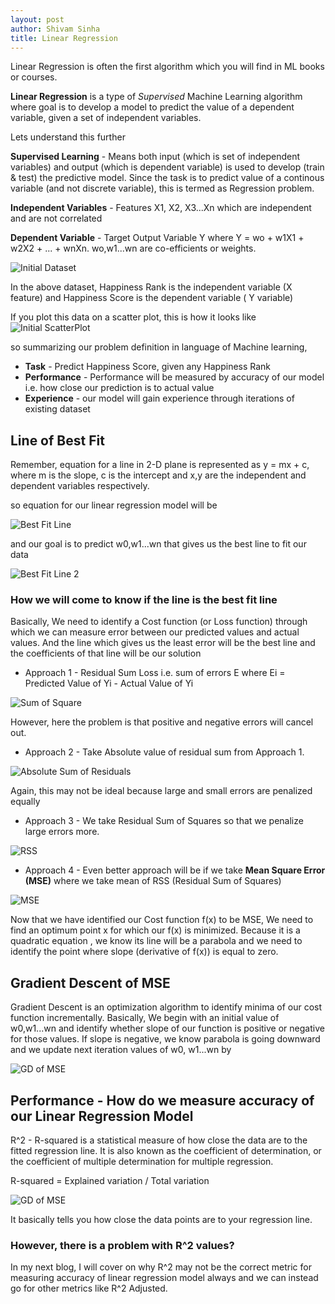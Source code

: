 ```yaml
---
layout: post
author: Shivam Sinha
title: Linear Regression
---
```


Linear Regression is often the first algorithm which you will find in ML books or courses. 

**Linear Regression** is a type of _Supervised_ Machine Learning algorithm where goal is to develop  a model to predict the value of a dependent variable, given a set of independent variables.

Lets understand this further

**Supervised Learning** - Means both input (which is set of independent variables) and output (which is dependent variable) is used to develop (train & test) the predictive model. Since the task is to predict value of a continous variable (and not discrete variable), this is termed as Regression problem.

**Independent Variables** - Features X1, X2, X3...Xn which are independent and are not correlated

**Dependent Variable** - Target Output Variable Y where Y = wo + w1X1 + w2X2 + ... + wnXn.
 wo,w1...wn are co-efficients or weights.


![Initial Dataset]({{site.baseurl}}/assets/LinearRegression/LinearRegression_P1.png)

In the above dataset, Happiness Rank is the independent variable (X feature) and Happiness Score is the dependent variable ( Y variable)

If you plot this data on a scatter plot, this is how it looks like
![Initial ScatterPlot]({{site.baseurl}}/assets/LinearRegression/LinearRegression_P2.jpg)

so summarizing our problem definition in language of Machine learning,

- **Task** - Predict Happiness Score, given any Happiness Rank
- **Performance** - Performance will be measured by accuracy of our model i.e. how close our prediction is to actual value
- **Experience** - our model will gain experience through iterations of existing dataset



## Line of Best Fit

Remember, equation for a line in 2-D plane is represented as y = mx + c, where m is the slope, c is the intercept and x,y are the independent and dependent variables respectively.

so equation for our linear regression model will be 

![Best Fit Line]({{site.baseurl}}/assets/LinearRegression/LR_Latex_P5.jpg)

and our goal is to predict w0,w1...wn that gives us the best line to fit our data


![Best Fit Line 2]({{site.baseurl}}/assets/LinearRegression/LinearRegression_P4.jpg)

### How we will come to know if the line is the best fit line

Basically, We need to identify a Cost function (or Loss function) through which we can measure error between our predicted values and actual values. And the line which gives us the least error will be the best line and the coefficients of that line will be our solution


 - Approach 1 - Residual Sum Loss i.e. sum of errors E where Ei = Predicted Value of Yi - Actual Value of Yi 

![Sum of Square]({{site.baseurl}}/assets/LinearRegression/LR_Latex_P7.jpg)

However, here the problem is that positive and negative errors will cancel out.

- Approach 2 - Take Absolute value of residual sum from Approach 1.

![Absolute Sum of Residuals]({{site.baseurl}}/assets/LinearRegression/LR_Latex_P8.jpg)

Again, this may not be ideal because large and small errors are penalized equally

- Approach 3 - We take Residual Sum of Squares so that we penalize large errors more.

![RSS]({{site.baseurl}}/assets/LinearRegression/LR_Latex_P9.jpg)

- Approach 4 - Even better approach will be if we take **Mean Square Error (MSE)** where we take mean of RSS (Residual Sum of Squares)

![MSE]({{site.baseurl}}/assets/LinearRegression/LR_Latex_P10.jpg)

Now that we have identified our Cost function f(x) to be MSE, We need to find an optimum point x for which our f(x) is minimized. Because it is a quadratic equation , we know its line will be a parabola and we need to identify the point where slope (derivative of f(x)) is equal to zero.

## Gradient Descent of MSE

Gradient Descent is an optimization algorithm to identify minima of our cost function incrementally. Basically, We begin with an initial value of w0,w1...wn and identify whether slope of our function is positive or negative for those values. If slope is negative, we know parabola is going downward and we update next iteration values of w0, w1...wn by

![GD of MSE]({{site.baseurl}}/assets/LinearRegression/LR_Latex_P11.jpg)

##  Performance - How do we measure accuracy of our Linear Regression Model

R^2 - R-squared is a statistical measure of how close the data are to the fitted regression line. It is also known as the coefficient of determination, or the coefficient of multiple determination for multiple regression.

R-squared = Explained variation / Total variation

![GD of MSE]({{site.baseurl}}/assets/LinearRegression/LR_Latex_P12.jpg)

It basically tells you how close the data points are to your regression line.

### However, there is a problem with R^2 values?

In my next blog, I will cover on why R^2 may not be the correct metric for measuring accuracy of linear regression model always and we can instead go for other metrics like R^2 Adjusted.










